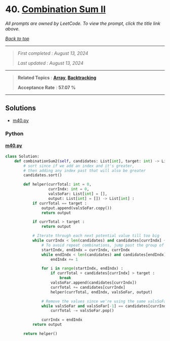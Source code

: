 # 40. [Combination Sum II](<https://leetcode.com/problems/combination-sum-ii>)

*All prompts are owned by LeetCode. To view the prompt, click the title link above.*

*[Back to top](<../README.md>)*

------

> *First completed : August 13, 2024*
>
> *Last updated : August 13, 2024*

------

> **Related Topics** : **[Array](<by_topic/Array.md>), [Backtracking](<by_topic/Backtracking.md>)**
>
> **Acceptance Rate** : **57.07 %**

------

## Solutions

- [m40.py](<../my-submissions/m40.py>)
### Python
#### [m40.py](<../my-submissions/m40.py>)
```Python
class Solution:
    def combinationSum2(self, candidates: List[int], target: int) -> List[List[int]]:
        # sort since if we add an index and it's greater,
        # then adding any index past that will also be greater
        candidates.sort()

        def helper(currTotal: int = 0,
                   currIndx: int = 0, 
                   valsSoFar: List[int] = [],
                   output: List[int] = []) -> List[int] :
            if currTotal == target :
                output.append(valsSoFar.copy())
                return output

            if currTotal > target :
                return output

            # Iterate through each next potential value till too big
            while currIndx < len(candidates) and candidates[currIndx] + currTotal <= target :
                # To avoid repeat combinations, jump past the group of same values
                startIndx, endIndx = currIndx, currIndx
                while endIndx < len(candidates) and candidates[endIndx] == candidates[startIndx] :
                    endIndx += 1

                for i in range(startIndx, endIndx) :
                    if currTotal + candidates[currIndx] > target :
                        break
                    valsSoFar.append(candidates[currIndx])
                    currTotal += candidates[currIndx]
                    helper(currTotal, endIndx, valsSoFar, output)

                # Remove the values since we're using the same valsSoFar pointer
                while valsSoFar and valsSoFar[-1] == candidates[currIndx] :
                    currTotal -= valsSoFar.pop()

                currIndx = endIndx
            return output

        return helper()

```

